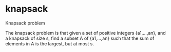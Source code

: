 # knapsack
Knapsack problem

The knapsack problem is that given a set of positive integers {a1,…,an}, and a knapsack of size s, find a subset A of {a1,…,an} such that the sum of elements in A is the largest, but at most s.
